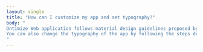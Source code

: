 ```yaml
---
layout: single
title: "How can I customize my app and set typography?"
body: "
Ontimize Web application follows material design guidelines proposed by Google. You can check <a href='../customize/theming/' title='Custom Theme'>here</a> how to configure these palettes by both using predefined ones and creating new ones.<br/>
You can also change the typography of the app by following the steps described <a href='../customize/typography/'>here</a>.
"
---
```

